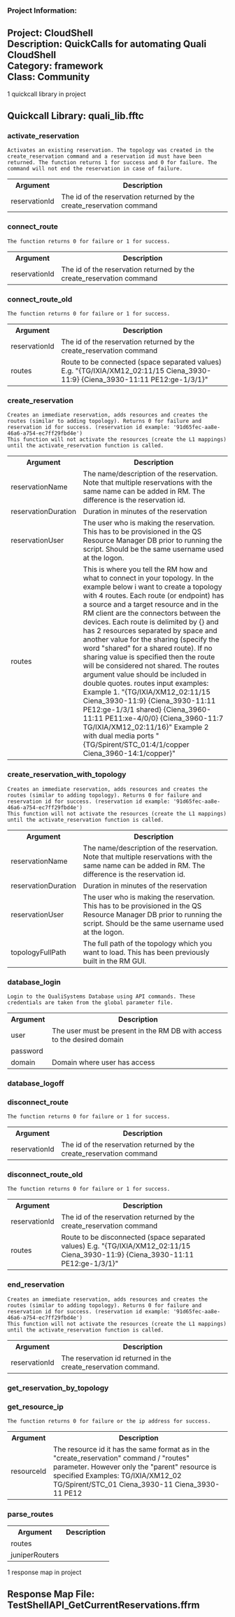 ### Project Information:
Project: CloudShell  
Description: QuickCalls for automating Quali CloudShell  
Category: framework  
Class: Community
 ----
1 quickcall library in project
## Quickcall Library: quali_lib.fftc
### activate_reservation
```
Activates an existing reservation. The topology was created in the create_reservation command and a reservation id must have been returned. The function returns 1 for success and 0 for failure. The command will not end the reservation in case of failure.
```

<table><tr><th>Argument</th><th>Description</th></tr>
<tr><td>reservationId</td><td>The id of the reservation returned by the create_reservation command</tr></td></table>

### connect_route
```
The function returns 0 for failure or 1 for success. 
```

<table><tr><th>Argument</th><th>Description</th></tr>
<tr><td>reservationId</td><td>The id of the reservation returned by the create_reservation command</tr></td></table>

### connect_route_old
```
The function returns 0 for failure or 1 for success. 
```

<table><tr><th>Argument</th><th>Description</th></tr>
<tr><td>reservationId</td><td>The id of the reservation returned by the create_reservation command</tr></td>
<tr><td>routes</td><td>Route to be connected (space separated values)
E.g. "{TG/IXIA/XM12_02:11/15 Ciena_3930-11:9} {Ciena_3930-11:11 PE12:ge-1/3/1}"</tr></td></table>

### create_reservation
```
Creates an immediate reservation, adds resources and creates the routes (similar to adding topology). Returns 0 for failure and reservation id for success. (reservation id example: '91d65fec-aa8e-46a6-a754-ec7ff29fbd4e')
This function will not activate the resources (create the L1 mappings) until the activate_reservation function is called.
```

<table><tr><th>Argument</th><th>Description</th></tr>
<tr><td>reservationName</td><td>The name/description of the reservation. Note that multiple reservations with the same name can be added in RM. The difference is the reservation id.</tr></td>
<tr><td>reservationDuration</td><td>Duration in minutes of the reservation</tr></td>
<tr><td>reservationUser</td><td>The user who is making the reservation. This has to be provisioned in the QS Resource Manager DB prior to running the script. Should be the same username used at the logon.</tr></td>
<tr><td>routes</td><td>This is where you tell the RM how and what to connect in your topology.
In the example below i want to create a topology with 4 routes. Each route (or endpoint) has a source and a target resource and in the RM client are the connectors between the devices.
Each route is delimited by {} and has 2 resources separated by space and another value for the sharing (specify the word "shared" for a shared route). If no sharing value is specified then the route will be considered not shared. The routes argument value should be included in double quotes.
routes input examples:
Example 1. "{TG/IXIA/XM12_02:11/15 Ciena_3930-11:9} {Ciena_3930-11:11 PE12:ge-1/3/1 shared} {Ciena_3960-11:11 PE11:xe-4/0/0} {Ciena_3960-11:7 TG/IXIA/XM12_02:11/16}"
Example 2 with dual media ports "{TG/Spirent/STC_01:4/1/copper Ciena_3960-14:1/copper}"</tr></td></table>

### create_reservation_with_topology
```
Creates an immediate reservation, adds resources and creates the routes (similar to adding topology). Returns 0 for failure and reservation id for success. (reservation id example: '91d65fec-aa8e-46a6-a754-ec7ff29fbd4e')
This function will not activate the resources (create the L1 mappings) until the activate_reservation function is called.
```

<table><tr><th>Argument</th><th>Description</th></tr>
<tr><td>reservationName</td><td>The name/description of the reservation. Note that multiple reservations with the same name can be added in RM. The difference is the reservation id.</tr></td>
<tr><td>reservationDuration</td><td>Duration in minutes of the reservation</tr></td>
<tr><td>reservationUser</td><td>The user who is making the reservation. This has to be provisioned in the QS Resource Manager DB prior to running the script. Should be the same username used at the logon.</tr></td>
<tr><td>topologyFullPath</td><td>The full path of the topology which you want to load. This has been previously built in the RM GUI.</tr></td></table>

### database_login
```
Login to the QualiSystems Database using API commands. These credentials are taken from the global parameter file.
```

<table><tr><th>Argument</th><th>Description</th></tr>
<tr><td>user</td><td>The user must be present in the RM DB with access to the desired domain</tr></td>
<tr><td>password</td><tr></tr>
<tr><td>domain</td><td>Domain where user has access</tr></td></table>

### database_logoff
### disconnect_route
```
The function returns 0 for failure or 1 for success. 
```

<table><tr><th>Argument</th><th>Description</th></tr>
<tr><td>reservationId</td><td>The id of the reservation returned by the create_reservation command</tr></td></table>

### disconnect_route_old
```
The function returns 0 for failure or 1 for success. 
```

<table><tr><th>Argument</th><th>Description</th></tr>
<tr><td>reservationId</td><td>The id of the reservation returned by the create_reservation command</tr></td>
<tr><td>routes</td><td>Route to be disconnected (space separated values)
E.g. "{TG/IXIA/XM12_02:11/15 Ciena_3930-11:9} {Ciena_3930-11:11 PE12:ge-1/3/1}"</tr></td></table>

### end_reservation
```
Creates an immediate reservation, adds resources and creates the routes (similar to adding topology). Returns 0 for failure and reservation id for success. (reservation id example: '91d65fec-aa8e-46a6-a754-ec7ff29fbd4e')
This function will not activate the resources (create the L1 mappings) until the activate_reservation function is called.
```

<table><tr><th>Argument</th><th>Description</th></tr>
<tr><td>reservationId</td><td>The reservation id returned in the create_reservation command.</tr></td></table>

### get_reservation_by_topology
### get_resource_ip
```
The function returns 0 for failure or the ip address for success. 
```

<table><tr><th>Argument</th><th>Description</th></tr>
<tr><td>resourceId</td><td>The resource id it has the same format as in the "create_reservation" command / "routes" parameter. However only the "parent" resource is specified
Examples: 
TG/IXIA/XM12_02
TG/Spirent/STC_01
Ciena_3930-11
Ciena_3930-11
PE12</tr></td></table>

### parse_routes
<table><tr><th>Argument</th><th>Description</th></tr>
<tr><td>routes</td><tr></tr>
<tr><td>juniperRouters</td><tr></tr></table>

1 response map in project
## Response Map File: TestShellAPI_GetCurrentReservations.ffrm
